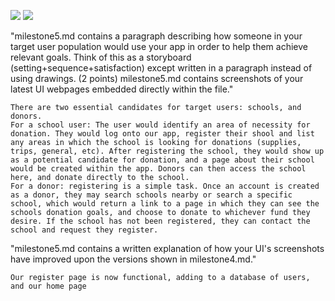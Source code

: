
![](home.png)
![](register.png)

"milestone5.md contains a paragraph describing how someone in your target user population would use your app in order to help them achieve relevant goals. Think of this as a storyboard (setting+sequence+satisfaction) except written in a paragraph instead of using drawings. (2 points)
milestone5.md contains screenshots of your latest UI webpages embedded directly within the file."

	There are two essential candidates for target users: schools, and donors. 
	For a school user: The user would identify an area of necessity for donation. They would log onto our app, register their shool and list any areas in which the school is looking for donations (supplies, trips, general, etc). After registering the school, they would show up as a potential candidate for donation, and a page about their school would be created within the app. Donors can then access the school here, and donate directly to the school.
	For a donor: registering is a simple task. Once an account is created as a donor, they may search schools nearby or search a specific school, which would return a link to a page in which they can see the schools donation goals, and choose to donate to whichever fund they desire. If the school has not been registered, they can contact the school and request they register.

"milestone5.md contains a written explanation of how your UI's screenshots have improved upon the versions shown in milestone4.md."

	Our register page is now functional, adding to a database of users, and our home page 